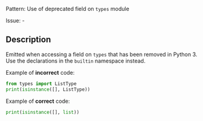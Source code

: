 Pattern: Use of deprecated field on `types` module

Issue: -

## Description

Emitted when accessing a field on `types` that has been removed in Python 3. Use the declarations in the `builtin` namespace instead.

Example of **incorrect** code:

```python
from types import ListType
print(isinstance([], ListType))
```

Example of **correct** code:

```python
print(isinstance([], list))
```
